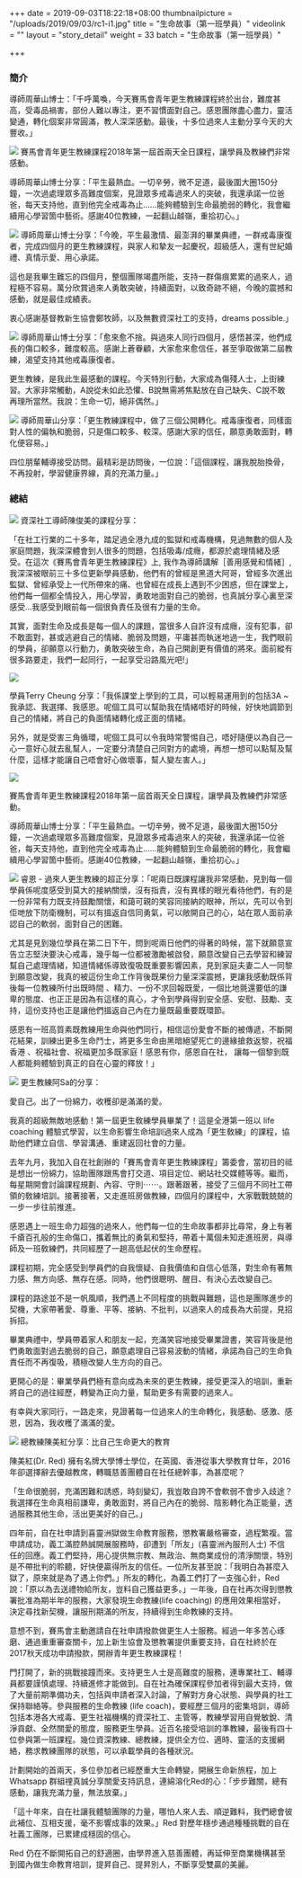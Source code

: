 +++
date = 2019-09-03T18:22:18+08:00
thumbnailpicture = "/uploads/2019/09/03/rc1-i1.jpg"
title = "生命故事（第一班學員）"
videolink = ""
layout = "story_detail"
weight = 33
batch =  "生命故事（第一班學員）" 


+++
### 簡介
導師周華山博士：「千呼萬喚，今天賽馬會青年更生教練課程終於出台，難度甚高，受毒品禍害，部份人難以專注，更不習慣面對自己。感恩團隊盡心盡力，靈活變通，轉化個案非常圓滿，教人深深感動。最後，十多位過來人主動分享今天的大豐收。」

<img class="image" src="/uploads/2019/09/03/rc1-i2.jpg">
賽馬會青年更生教練課程2018年第一屆首兩天全日課程，讓學員及教練們非常感動。

導師周華山博士分享：「平生最熱血。一切辛勞，微不足道，最後圍大圈150分鐘，一次過處理眾多高難度個案，見證眾多戒毒過來人的突破，我還承諾一位爸爸，每天支持他，直到他完全戒毒為止......能夠體驗到生命最脆弱的轉化，我會繼續用心學習箇中藝術。感謝40位教練，一起翻山越嶺，重拾初心。」

<img class="image" src="/uploads/2019/09/03/rc1-i3.jpg">
導師周華山博士分享：「今晚，平生最激情、最澎湃的畢業典禮，一群戒毒康復者，完成四個月的更生教練課程，與家人和摯友一起慶祝，超級感人，還有世紀婚禮、真情示愛、用心承諾。

這也是我畢生難忘的四個月，整個團隊竭盡所能，支持一群傷痕累累的過來人，過程極不容易。萬分欣賞過來人勇敢突破，持續面對，以致奇跡不絕，今晚的震撼和感動，就是最佳成績表。

衷心感謝基督教新生協會鄭牧師，以及無數資深社工的支持，dreams possible.」

<img class="image" src="/uploads/2019/09/03/rc1-i4.jpg">
導師周華山博士分享：「愈來愈不捨。與過來人同行四個月，感悟甚深，他們成長的傷口較多，難度較高。感謝上蒼眷顧，大家愈來愈信任，甚至爭取做第二屆教練，渴望支持其他戒毒康復者。

更生教練，是我此生最感動的課程。今天特別行動，大家成為傷殘人士，上街練習。大家非常觸動，A說從未如此恐懼、B說無需將焦點放在自己缺失、C說不敢再理所當然。我說：生命一切，絕非偶然。」

<img class="image" src="/uploads/2019/09/03/rc1-i5.jpg">
導師周華山分享：「更生教練課程中，做了三個公開轉化。戒毒康復者，同樣面對人性的偏執和脆弱，只是傷口較多、較深。感謝大家的信任，願意勇敢面對，轉化便容易。」

四位朋輩輔導接受訪問。最精彩是訪問後，一位說：「這個課程，讓我脫胎換骨，不再投射，學習健康界線，真的充滿力量。」

### 總結

<img class="image" src="/uploads/2019/09/03/rc1-c1.jpg">
資深社工導師陳俊美的課程分享：

「在社工行業的二十多年，踏足過全港九成的監獄和戒毒機構，見過無數的個人及家庭問題，我深深體會到人很多的問題，包括吸毒/成癮，都源於處理情緒及感受。在這次《賽馬會青年更生教練課程》上, 我作為導師講解［善用感覺和情緒］, 我深深被眼前三十多位更新學員感動，他們有的曾經是黑道大阿哥，曾經多次進出監獄、曾經承受上一代所帶來的痛、也曾經在成長上遇到不少困惑，但在課堂上，他們每一個都全情投入，用心學習，勇敢地面對自己的脆弱，也真誠分享心裏至深感受…我感受到眼前每一個很負責任及很有力量的生命。

其實，面對生命及成長是每一個人的課題，當很多人自許沒有成癮，沒有犯事，卻不敢面對，甚或逃避自己的情緒、脆弱及問題，平庸甚而執迷地過一生，我們眼前的學員，卻願意以行動力，勇敢突破生命，為自己開創更有價值的將來。面前縱有很多路要走，我們一起同行，一起享受沿路風光吧!」

<img class="image" src="/uploads/2019/09/03/rc1-c2.jpg">

學員Terry Cheung 分享：「我係課堂上學到的工具，可以輕易運用到的包括3A ~ 我承認、我選擇、我感恩。呢個工具可以幫助我在情緒唔好的時候，好快地調節到自己的情緒，將自己的負面情緒轉化成正面的情緒。

另外，就是受害三角循環，呢個工具可以令我時常警惕自己，唔好隨便以為自己一心一意好心就去亂幫人，一定要分清楚自己同對方的處境，再想一想可以點幫及幫什麼，這樣才能讓自己唔會好心做壞事，幫人變左害人。」

<img class="image" src="/uploads/2019/09/03/rc1-c3.jpg">

賽馬會青年更生教練課程2018年第一屆首兩天全日課程，讓學員及教練們非常感動。

導師周華山博士分享：「平生最熱血。一切辛勞，微不足道，最後圍大圈150分鐘，一次過處理眾多高難度個案，見證眾多戒毒過來人的突破，我還承諾一位爸爸，每天支持他，直到他完全戒毒為止......能夠體驗到生命最脆弱的轉化，我會繼續用心學習箇中藝術。感謝40位教練，一起翻山越嶺，重拾初心。」

<img class="image" src="/uploads/2019/09/03/rc1-c4.jpg">
睿恩 - 過來人更生教練的超正分享：「呢兩日既課程讓我非常感動，見到每一個學員係呢度感受到莫大的接納關懷，沒有指責，沒有異樣的眼光看待他們，有的是一份非常有力既支持鼓勵關懷，和藹可親的笑容同接納的眼神，所以，先可以令到佢哋放下防衛機制，可以有搵返自信同勇氣，可以敞開自己的心，站在眾人面前承認自己的軟弱，面對自己的困難。

尤其是見到幾位學員在第二日下午，問到呢兩日他們的得著的時候，當下就願意宣告立志堅決要決心戒毒，幾乎每一位都被激勵被啟發，願意改變自己去學習和練習幫自己處理情緒，知道情緒係導致復吸既重要影響因素，見到家庭夫妻二人一同黎到願意改變，我真的被這份生命工作背後既果份力量深深震撼，更讓我感動既係背後每一位教練所付出既時間 、精力、一份不求回報既愛，一個比地氈還要低的謙卑的態度、也正正是因為有這樣的真心，才令到學員得到安全感、安慰、鼓勵、支持，這份支持也正是讓他們搵返自己內在力量既最重要既環節。

感恩有一班高質素既教練用生命與他們同行，相信這份愛會不斷的被傳遞，不斷開花結果，訓練出更多生命鬥士，將更多生命由黑暗絕望死亡的邊緣搶救返黎，祝福香港 、祝福社會、祝福更加多既家庭！感恩有你，感恩自在社， 讓每一個黎到既人都能夠體驗到真正的自在心靈的釋放！」

<img class="image" src="/uploads/2019/09/03/rc1-c5.jpg">
更生教練阿Sa的分享：

愛自己。出了一份綿力，收穫卻是滿滿的愛。

我真的超級無敵地感動！第一屆更生敎練學員畢業了！這是全港第一班以 life coaching 體驗式學習，以生命影響生命培訓過來人成為「更生敎練」的課程，協助他們建立自信、學習溝通、重建返回社會的力量。

去年九月，我加入自在社創辦的「賽馬會青年更生教練課程」籌委會，當初目的祗是想出一份綿力，協助團隊跟馬會打交道、項目定位、網站社交媒體等等。繼而，每星期開會討論課程規劃、內容、守則⋯⋯。跟著跟著，接受了三個月不同社工帶領的敎練培訓。接著接著，又走進班房做教練，四個月的課程中，大家戰戰兢兢的一步一步往前推進。

感恩遇上一班生命力超強的過來人，他們每一位的生命故事都非比尋常，身上有著千瘡百孔般的生命傷口，攜着無比的勇氣和堅持，帶着十萬個未知走進班房，與導師及一班敎練們，共同經歷了一趟高低起伏的生命歷程。

課程初期，完全感受到學員們的自我懷疑、自我價值和自信心低落，對生命有著無力感、無方向感、無存在感。同時，他們很聰明、醒目、有決心去改變自己。

課程的路途並不是一帆風順，我們遇上不同程度的挑戰與難題，這也是團隊進步的契機，大家帶著愛、尊重、平等、接納、不批判，以過來人的成長為大前提，見招拆招。

畢業典禮中，學員帶着家人和朋友一起，充滿笑容地接受畢業證書，笑容背後是他們勇敢面對過去脆弱的自己，願意處理自己容易波動的情緒，承諾為自己的生命負責任而不再復吸，積極改變人生方向的自己。

更開心的是：畢業學員們極有意向成為未來的更生教練，接受更深入的培訓，重新將自己的過往經歷，轉變為正向力量，幫助更多有需要的過來人。

有幸與大家同行，一路走來，見證著每一位過來人的生命轉化，我感動、感激、感恩，因為，我收穫了滿滿的愛。


<img class="image" src="/uploads/2019/09/03/rc1-c6.jpg">
總教練陳美紅分享：比自己生命更大的教育

陳美紅(Dr. Red) 擁有名牌大學博士學位，在英國、香港從事大學教育廿年，2016年卻選擇辭去優越教席，轉職慈善團體自在社任總幹事，為甚麼呢？

「生命很脆弱，充滿困難和誘惑，時刻變幻，我豈敢自誇不會軟弱不會步入歧途？我選擇在生命真相前謙卑，勇敢面對，將自己內在的脆弱、陰影轉化為正能量，透過服務其他生命，活出更美好的自己。」

四年前，自在社申請到喜靈洲獄做生命教育服務，懲教署嚴格審查，過程繁複。當申請成功，義工滿腔熱誠開展服務時，卻遭到「所友」(喜靈洲內服刑人士) 不信任的回應。義工們堅持，用心提供無宗教、無政治、無商業成份的清淨關懷，特別是不帶批判的聆聽，好快便贏得所友的信任。一位所友甚至說：「我明白為甚麼入獄了，原來就是為了遇上你們。」所友的轉化，為義工們打了一支強心針，Red說：「原以為去送禮物給所友，豈料自己獲益更多。」一年後，自在社再次得到懲教署批准為期半年的服務，大家發現生命教練(life coaching) 的應用效果相當好，決定尋找新契機，讓服刑期滿的所友，持續得到生命教練的支持。

意想不到，賽馬會主動邀請自在社申請撥款做更生人士服務。經過一年多苦心琢磨、通過重重審查關卡，加上新生協會及懲教署提供重要支持，自在社終於在 2017秋天成功申請撥款，開辦青年更生教練課程！

門打開了，新的挑戰接蹱而來。支持更生人士是高難度的服務，連專業社工、輔導員都要謹慎處理、持續進修才能做到。自在社為確保課程參加者得到最大支持，做了大量前期準備功夫，包括與申請者深入討論，了解對方身心狀態、與學員的社工保持聯絡等。參與服務的生命教練 (life coach)，要經歷三個月的密集培訓，導師包括本港各大戒毒、更生社福機構的資深社工、主管等，教練學習用自覺敏銳、清淨貢獻、全然關愛的態度，服務更生學員。近百名接受培訓的準教練，最後有四十位參與第一班課程。幾位資深教練、總教練，提供全方位、適時、靈活的支援網絡，務求教練團隊的狀態，可以承載學員的各種狀況。

計劃開始的首兩天，多位參加者已經歷重大生命轉變，開展生命新旅程，加上Whatsapp 群組𥚃真誠分享關愛支持訊息，連綿溶化Red的心：「步步難關，總有感動，讓我充滿力量，無法放棄。」

「這十年來，自在社讓我體驗團隊的力量，哪怕人來人去、順逆難料，我們總會彼此補位、互相支援，毫不影響成事的效果。」Red 對歷年穩步通過種種挑戰的自在社義工團隊，已累建成穩固的信心。

Red 仍在不斷開拓自己的舒適圈，由學界進入慈善團體，再延伸至商業機構甚至到國內做生命教育培訓，提昇自己、提昇別人，不斷享受雙贏的美麗。